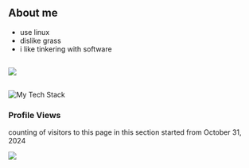 

## About me
- use linux
- dislike grass
- i like tinkering with software

##

<img src="https://discord.c99.nl/widget/theme-2/656757505426325527.png"/>

## 
![My Tech Stack](https://github-readme-tech-stack.vercel.app/api/cards?lineCount=2&theme=dracula&width=690&bg=%23282A36&badge=%23343746&border=%23343746&titleColor=%23BD93F9&line1=flutter%2Cflutter%2C64CBF8%3Blaravel%2Claravel%2Ce10d0d%3Breact%2Creact%2C5ABAD6%3Bjavascript%2Cjavascript%2CF7E025%3Bphp%2Cphp%2C7B7FB5%3Brust%2Crust%2Ced3826%3B&line2=dart%2Cdart%2C5ABAD6%3Belectron%2Celectron%2C1ad7e3%3Btypescript%2Ctypescript%2C0B7ECE%3Bangular%2Cangular%2CC50836%3B)
### Profile Views

counting of visitors to this page in this section started from October 31, 2024

![](https://count.getloli.com/get/@shinyPy.github.readme)
</br>
